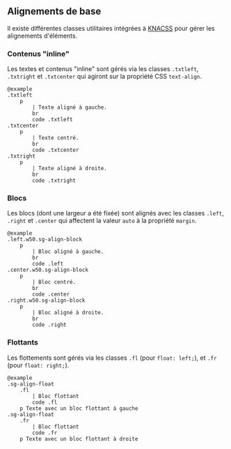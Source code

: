 ## Alignements de base

Il existe différentes classes utilitaires intégrées à
[KNACSS](https://github.com/alsacreations/KNACSS/blob/master/doc/02a-layout-alignements.md)
pour gérer les alignements d'éléments.


### Contenus "inline"

Les textes et contenus "inline" sont gérés via les classes `.txtleft`, `.txtright`
et `.txtcenter`
qui agiront sur la propriété CSS `text-align`.

    @example
    .txtleft
        p
            | Texte aligné à gauche.
            br
            code .txtleft
    .txtcenter
        p
            | Texte centré.
            br
            code .txtcenter
    .txtright
        p
            | Texte aligné à droite.
            br
            code .txtright


### Blocs

Les blocs (dont une largeur a été fixée) sont alignés avec les classes `.left`,
`.right`
et `.center`
qui affectent la valeur `auto`
à la propriété `margin`.

    @example
    .left.w50.sg-align-block
        p
            | Bloc aligné à gauche.
            br
            code .left
    .center.w50.sg-align-block
        p
            | Bloc centré.
            br
            code .center
    .right.w50.sg-align-block
        p
            | Bloc aligné à droite.
            br
            code .right


### Flottants

Les flottements sont gérés via les classes `.fl`
(pour `float: left;`), et `.fr`
(pour `float: right;`).

    @example
    .sg-align-float
        .fl
            | Bloc flottant
            code .fl
        p Texte avec un bloc flottant à gauche
    .sg-align-float
        .fr
            | Bloc flottant
            code .fr
        p Texte avec un bloc flottant à droite
